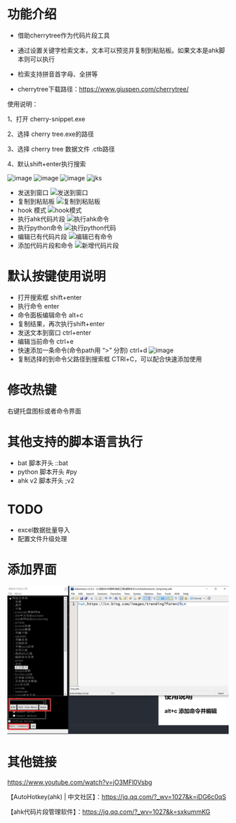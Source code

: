 ﻿# 功能介绍
* 借助cherrytree作为代码片段工具
* 通过设置关键字检索文本，文本可以预览并复制到粘贴板。如果文本是ahk脚本则可以执行
* 检索支持拼音首字母、全拼等

* cherrytree下载路径：https://www.giuspen.com/cherrytree/

使用说明：

1、打开 cherry-snippet.exe

2、选择 cherry tree.exe的路径

3、选择 cherry tree 数据文件 .ctb路径

4、默认shift+enter执行搜索

![image](https://user-images.githubusercontent.com/26515268/186187953-1f25065d-8d9f-4179-8dd6-6b988bf607f0.png)
![image](https://user-images.githubusercontent.com/26515268/184530626-e96a55f9-dfe5-49a0-a69a-964727a13a3d.png)
![image](https://user-images.githubusercontent.com/26515268/181262236-35d2d780-88bf-4b05-8cad-3f85d3537ef0.png)
![jks](https://user-images.githubusercontent.com/26515268/181264528-0d49dc1e-5440-46be-a3de-525999e783f8.gif)
* 发送到窗口
![发送到窗口](https://user-images.githubusercontent.com/26515268/182857886-a8d0be3a-8b58-47b1-bb48-c937d8c4fa52.gif)
* 复制到粘贴板
![复制到粘贴板](https://user-images.githubusercontent.com/26515268/182858230-992bdf37-c7d3-42f2-ba91-02fe19bf7671.gif)
* hook 模式
![hook模式](https://user-images.githubusercontent.com/26515268/183231847-cd02cc8e-0fb0-4a22-9bf3-f4d3f2a1a555.gif)
* 执行ahk代码片段
![执行ahk命令](https://user-images.githubusercontent.com/26515268/182858487-052075ba-0d71-4e7a-b8ce-abbc5484b584.gif)
* 执行python命令
![执行python代码](https://user-images.githubusercontent.com/26515268/182858721-f5ca71fa-c40e-47b8-bedf-b19ddf1766a8.gif)
* 编辑已有代码片段
![编辑已有命令](https://user-images.githubusercontent.com/26515268/182859320-72b8bfc7-755a-4d22-a876-18aa25c9edb5.gif)
* 添加代码片段和命令
![新增代码片段](https://user-images.githubusercontent.com/26515268/182859737-187a93c0-7891-48e0-b5d9-9913fb86aaf3.gif)

# 默认按键使用说明
* 打开搜索框 shift+enter 
* 执行命令 enter
* 命令面板编辑命令 alt+c 
* 复制结果，再次执行shift+enter
* 发送文本到窗口 ctrl+enter 
* 编辑当前命令 ctrl+e 
*  快速添加一条命令(命令path用 “>” 分割)  ctrl+d
![image](https://user-images.githubusercontent.com/26515268/183568525-2747b706-0ac2-4c86-b8f7-f9ba7a83b510.png)
* 复制选择的到命令父路径到搜索框 CTRl+C，可以配合快速添加使用


# 修改热键
右键托盘图标或者命令界面

# 其他支持的脚本语言执行
* bat 脚本开头 ::bat
* python 脚本开头  #py
* ahk v2  脚本开头 ;v2

# TODO
* excel数据批量导入
* 配置文件升级处理


# 添加界面
![](https://raw.githubusercontent.com/kazhafeizhale/pic/master/20220408125655.png)

# 其他链接

https://www.youtube.com/watch?v=jO3MFl0Vsbg

【AutoHotkey(ahk) | 中文社区】：https://jq.qq.com/?_wv=1027&k=iDG6c0qS

【ahk代码片段管理软件】：https://jq.qq.com/?_wv=1027&k=sxkummKG


